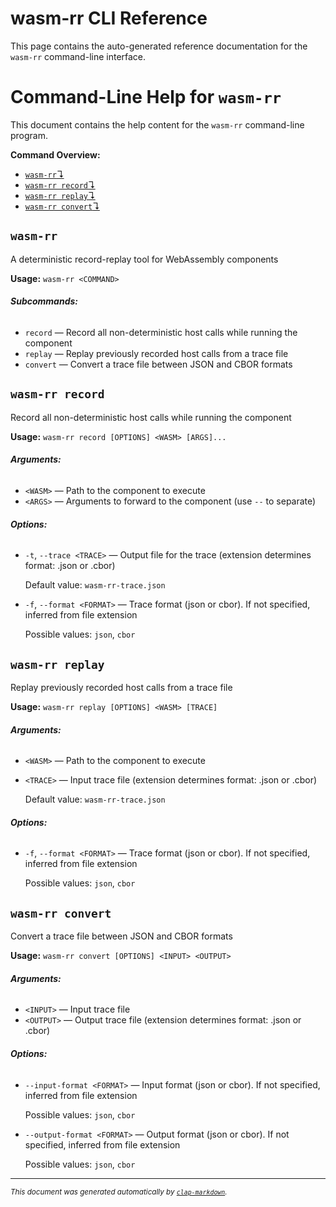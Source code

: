 # wasm-rr CLI Reference

This page contains the auto-generated reference documentation for the `wasm-rr` command-line interface.

# Command-Line Help for `wasm-rr`

This document contains the help content for the `wasm-rr` command-line program.

**Command Overview:**

* [`wasm-rr`↴](#wasm-rr)
* [`wasm-rr record`↴](#wasm-rr-record)
* [`wasm-rr replay`↴](#wasm-rr-replay)
* [`wasm-rr convert`↴](#wasm-rr-convert)

## `wasm-rr`

A deterministic record-replay tool for WebAssembly components

**Usage:** `wasm-rr <COMMAND>`

###### **Subcommands:**

* `record` — Record all non-deterministic host calls while running the component
* `replay` — Replay previously recorded host calls from a trace file
* `convert` — Convert a trace file between JSON and CBOR formats



## `wasm-rr record`

Record all non-deterministic host calls while running the component

**Usage:** `wasm-rr record [OPTIONS] <WASM> [ARGS]...`

###### **Arguments:**

* `<WASM>` — Path to the component to execute
* `<ARGS>` — Arguments to forward to the component (use `--` to separate)

###### **Options:**

* `-t`, `--trace <TRACE>` — Output file for the trace (extension determines format: .json or .cbor)

  Default value: `wasm-rr-trace.json`
* `-f`, `--format <FORMAT>` — Trace format (json or cbor). If not specified, inferred from file extension

  Possible values: `json`, `cbor`




## `wasm-rr replay`

Replay previously recorded host calls from a trace file

**Usage:** `wasm-rr replay [OPTIONS] <WASM> [TRACE]`

###### **Arguments:**

* `<WASM>` — Path to the component to execute
* `<TRACE>` — Input trace file (extension determines format: .json or .cbor)

  Default value: `wasm-rr-trace.json`

###### **Options:**

* `-f`, `--format <FORMAT>` — Trace format (json or cbor). If not specified, inferred from file extension

  Possible values: `json`, `cbor`




## `wasm-rr convert`

Convert a trace file between JSON and CBOR formats

**Usage:** `wasm-rr convert [OPTIONS] <INPUT> <OUTPUT>`

###### **Arguments:**

* `<INPUT>` — Input trace file
* `<OUTPUT>` — Output trace file (extension determines format: .json or .cbor)

###### **Options:**

* `--input-format <FORMAT>` — Input format (json or cbor). If not specified, inferred from file extension

  Possible values: `json`, `cbor`

* `--output-format <FORMAT>` — Output format (json or cbor). If not specified, inferred from file extension

  Possible values: `json`, `cbor`




<hr/>

<small><i>
    This document was generated automatically by
    <a href="https://crates.io/crates/clap-markdown"><code>clap-markdown</code></a>.
</i></small>

